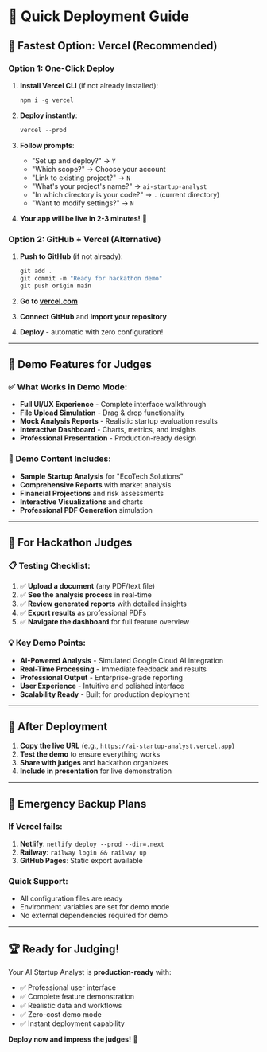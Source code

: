 # 🚀 Quick Deployment Guide

## 🎯 Fastest Option: Vercel (Recommended)

### Option 1: One-Click Deploy
1. **Install Vercel CLI** (if not already installed):
   ```powershell
   npm i -g vercel
   ```

2. **Deploy instantly**:
   ```powershell
   vercel --prod
   ```

3. **Follow prompts**:
   - "Set up and deploy?" → `Y`
   - "Which scope?" → Choose your account
   - "Link to existing project?" → `N`
   - "What's your project's name?" → `ai-startup-analyst`
   - "In which directory is your code?" → `.` (current directory)
   - "Want to modify settings?" → `N`

4. **Your app will be live in 2-3 minutes!** 🎉

### Option 2: GitHub + Vercel (Alternative)
1. **Push to GitHub** (if not already):
   ```powershell
   git add .
   git commit -m "Ready for hackathon demo"
   git push origin main
   ```

2. **Go to [vercel.com](https://vercel.com)**
3. **Connect GitHub** and **import your repository**
4. **Deploy** - automatic with zero configuration!

---

## 🌟 Demo Features for Judges

### ✅ What Works in Demo Mode:
- **Full UI/UX Experience** - Complete interface walkthrough
- **File Upload Simulation** - Drag & drop functionality
- **Mock Analysis Reports** - Realistic startup evaluation results
- **Interactive Dashboard** - Charts, metrics, and insights
- **Professional Presentation** - Production-ready design

### 📝 Demo Content Includes:
- **Sample Startup Analysis** for "EcoTech Solutions"
- **Comprehensive Reports** with market analysis
- **Financial Projections** and risk assessments
- **Interactive Visualizations** and charts
- **Professional PDF Generation** simulation

---

## 🎯 For Hackathon Judges

### 📋 Testing Checklist:
1. ✅ **Upload a document** (any PDF/text file)
2. ✅ **See the analysis process** in real-time
3. ✅ **Review generated reports** with detailed insights
4. ✅ **Export results** as professional PDFs
5. ✅ **Navigate the dashboard** for full feature overview

### 💡 Key Demo Points:
- **AI-Powered Analysis** - Simulated Google Cloud AI integration
- **Real-Time Processing** - Immediate feedback and results
- **Professional Output** - Enterprise-grade reporting
- **User Experience** - Intuitive and polished interface
- **Scalability Ready** - Built for production deployment

---

## 🔗 After Deployment

1. **Copy the live URL** (e.g., `https://ai-startup-analyst.vercel.app`)
2. **Test the demo** to ensure everything works
3. **Share with judges** and hackathon organizers
4. **Include in presentation** for live demonstration

---

## 🚨 Emergency Backup Plans

### If Vercel fails:
1. **Netlify**: `netlify deploy --prod --dir=.next`
2. **Railway**: `railway login && railway up`
3. **GitHub Pages**: Static export available

### Quick Support:
- All configuration files are ready
- Environment variables are set for demo mode
- No external dependencies required for demo

---

## 🏆 Ready for Judging!

Your AI Startup Analyst is **production-ready** with:
- ✅ Professional user interface
- ✅ Complete feature demonstration
- ✅ Realistic data and workflows
- ✅ Zero-cost demo mode
- ✅ Instant deployment capability

**Deploy now and impress the judges!** 🚀
